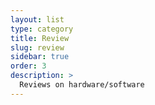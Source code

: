 ```yaml
---
layout: list
type: category
title: Review
slug: review
sidebar: true
order: 3
description: >
  Reviews on hardware/software
---
```


